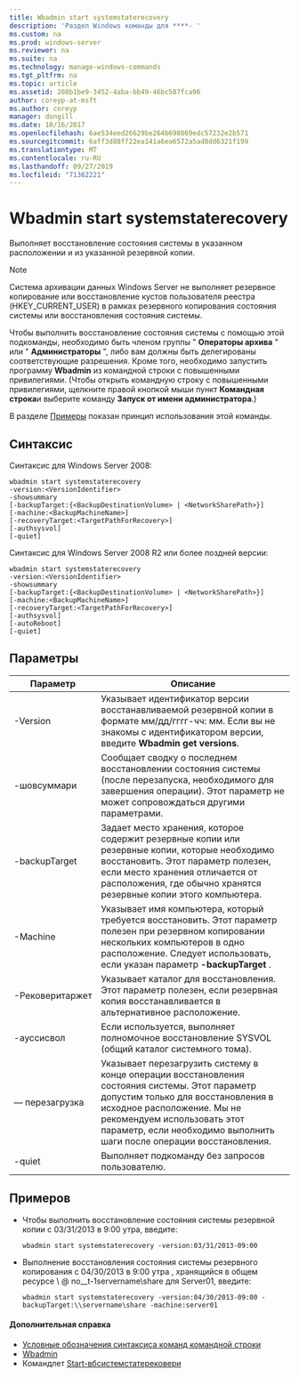 ```yaml
---
title: Wbadmin start systemstaterecovery
description: 'Раздел Windows команды для ****- '
ms.custom: na
ms.prod: windows-server
ms.reviewer: na
ms.suite: na
ms.technology: manage-windows-commands
ms.tgt_pltfrm: na
ms.topic: article
ms.assetid: 208b1be9-3452-4aba-bb49-46bc587fca96
author: coreyp-at-msft
ms.author: coreyp
manager: dongill
ms.date: 10/16/2017
ms.openlocfilehash: 6ae534eed26629be264b698869edc57232e2b571
ms.sourcegitcommit: 6aff3d88ff22ea141a6ea6572a5ad8dd6321f199
ms.translationtype: MT
ms.contentlocale: ru-RU
ms.lasthandoff: 09/27/2019
ms.locfileid: "71362221"
---
```

# <a name="wbadmin-start-systemstaterecovery"></a>Wbadmin start systemstaterecovery



Выполняет восстановление состояния системы в указанном расположении и из указанной резервной копии.

> [!NOTE]
> Cистема архивации данных Windows Server не выполняет резервное копирование или восстановление кустов пользователя реестра (HKEY_CURRENT_USER) в рамках резервного копирования состояния системы или восстановления состояния системы.

Чтобы выполнить восстановление состояния системы с помощью этой подкоманды, необходимо быть членом группы " **Операторы архива** " или " **Администраторы** ", либо вам должны быть делегированы соответствующие разрешения. Кроме того, необходимо запустить программу **Wbadmin** из командной строки с повышенными привилегиями. (Чтобы открыть командную строку с повышенными привилегиями, щелкните правой кнопкой мыши пункт **Командная строка**и выберите команду **Запуск от имени администратора**.)

В разделе [Примеры](#BKMK_examples) показан принцип использования этой команды.

## <a name="syntax"></a>Синтаксис

Синтаксис для Windows Server 2008:
```
wbadmin start systemstaterecovery
-version:<VersionIdentifier>
-showsummary
[-backupTarget:{<BackupDestinationVolume> | <NetworkSharePath>}]
[-machine:<BackupMachineName>]
[-recoveryTarget:<TargetPathForRecovery>]
[-authsysvol]
[-quiet]
```
Синтаксис для Windows Server 2008 R2 или более поздней версии:
```
wbadmin start systemstaterecovery
-version:<VersionIdentifier>
-showsummary
[-backupTarget:{<BackupDestinationVolume> | <NetworkSharePath>}]
[-machine:<BackupMachineName>]
[-recoveryTarget:<TargetPathForRecovery>]
[-authsysvol]
[-autoReboot]
[-quiet]
```

## <a name="parameters"></a>Параметры

|Параметр|Описание|
|---------|-----------|
|-Version|Указывает идентификатор версии восстанавливаемой резервной копии в формате мм/дд/гггг-чч: мм. Если вы не знакомы с идентификатором версии, введите **Wbadmin get versions**.|
|-шовсуммари|Сообщает сводку о последнем восстановлении состояния системы (после перезапуска, необходимого для завершения операции). Этот параметр не может сопровождаться другими параметрами.|
|-backupTarget|Задает место хранения, которое содержит резервные копии или резервные копии, которые необходимо восстановить. Этот параметр полезен, если место хранения отличается от расположения, где обычно хранятся резервные копии этого компьютера.|
|-Machine|Указывает имя компьютера, который требуется восстановить. Этот параметр полезен при резервном копировании нескольких компьютеров в одно расположение. Следует использовать, если указан параметр **-backupTarget** .|
|-Рековеритаржет|Указывает каталог для восстановления. Этот параметр полезен, если резервная копия восстанавливается в альтернативное расположение.|
|-ауссисвол|Если используется, выполняет полномочное восстановление SYSVOL (общий каталог системного тома).|
|— перезагрузка|Указывает перезагрузить систему в конце операции восстановления состояния системы. Этот параметр допустим только для восстановления в исходное расположение. Мы не рекомендуем использовать этот параметр, если необходимо выполнить шаги после операции восстановления.|
|-quiet|Выполняет подкоманду без запросов пользователю.|

## <a name="BKMK_examples"></a>Примеров

- Чтобы выполнить восстановление состояния системы резервной копии с 03/31/2013 в 9:00 утра, введите:  
  ```
  wbadmin start systemstaterecovery -version:03/31/2013-09:00
  ```  
- Выполнение восстановления состояния системы резервного копирования с 04/30/2013 в 9:00 утра , хранящийся в общем ресурсе \\ @ no__t-1servername\share для Server01, введите:  
  ```
  wbadmin start systemstaterecovery -version:04/30/2013-09:00 -backupTarget:\\servername\share -machine:server01
  ```

#### <a name="additional-references"></a>Дополнительная справка

-   [Условные обозначения синтаксиса команд командной строки](command-line-syntax-key.md)
-   [Wbadmin](wbadmin.md)
-   Командлет [Start-вбсистемстатерековери](https://technet.microsoft.com/library/jj902449.aspx)